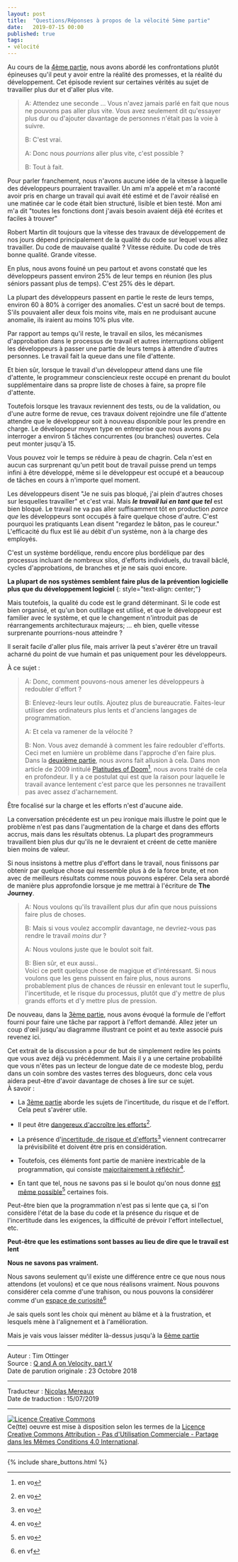 ```yaml
---
layout: post
title:  "Questions/Réponses à propos de la vélocité 5ème partie"
date:   2019-07-15 00:00
published: true
tags:
- vélocité
---
```


Au cours de la [4ème partie](http://www.les-traducteurs-agiles.org/2019/05/26/questions-reponses-a-propos-de-la-velocite-4eme-partie.html), nous avons abordé les confrontations plutôt épineuses qu'il peut y avoir entre la réalité des promesses, et la réalité du développement. Cet épisode revient sur certaines vérités au sujet de travailler plus dur et d'aller plus vite.

> A: Attendez une seconde ... Vous n'avez jamais parlé en fait que nous ne pouvons pas aller plus vite. Vous avez seulement dit qu'essayer plus dur ou d'ajouter davantage de personnes n'était pas la voie à suivre.  
>
> B: C'est vrai.  
>
> A: Donc nous _pourrions_ aller plus vite, c'est possible ?  
>
> B: Tout à fait.  

Pour parler franchement, nous n'avons aucune idée de la vitesse à laquelle des développeurs pourraient travailler. Un ami m'a appelé et m'a raconté avoir pris en charge un travail qui avait été estimé et de l'avoir réalisé en une matinée car le code était bien structuré, lisible et bien testé. Mon ami m'a dit "toutes les fonctions dont j'avais besoin avaient déjà été écrites et faciles à trouver"

Robert Martin dit toujours que la vitesse des travaux de développement de nos jours dépend principalement de la qualité du code sur lequel vous allez travailler. Du code de mauvaise qualité ? Vitesse réduite. Du code de très bonne qualité. Grande vitesse.

En plus, nous avons fouiné un peu partout et avons constaté que les développeurs passent environ 25% de leur temps en réunion (les plus séniors passant plus de temps). C'est 25% dès le départ.

La plupart des développeurs passent en partie le reste de leurs temps, environ 60 à 80% à corriger des anomalies. C'est un sacré bout de temps. S'ils pouvaient aller deux fois moins vite, mais en ne produisant aucune anomalie, ils iraient au moins 10% plus vite.

Par rapport au temps qu'il reste, le travail en silos, les mécanismes d'approbation dans le processus de travail et autres interruptions obligent les développeurs à passer une partie de leurs temps à attendre d'autres personnes. Le travail fait la queue dans une file d'attente.

Et bien sûr, lorsque le travail d'un développeur attend dans une file d'attente, le programmeur consciencieux reste occupé en prenant du boulot supplémentaire dans sa propre liste de choses à faire, sa propre file d'attente.

Toutefois lorsque les travaux reviennent des tests, ou de la validation, ou d'une autre forme de revue, ces travaux doivent rejoindre une file d'attente attendre que le développeur soit à nouveau disponible pour les prendre en charge. Le développeur moyen type en entreprise que nous avons pu interroger a environ 5 tâches concurrentes (ou branches) ouvertes. Cela peut monter jusqu'à 15.

Vous pouvez voir le temps se réduire à peau de chagrin. Cela n'est en aucun cas surprenant qu'un petit bout de travail puisse prend un temps infini à être développé, même si le développeur est occupé et a beaucoup de tâches en cours à n'importe quel moment.

Les développeurs disent "Je ne suis pas bloqué, j'ai plein d'autres choses sur lesquelles travailler" et c'est vrai. Mais _**le travail lui en tant que tel**_ est bien bloqué. Le travail ne va pas aller suffisamment tôt en production _parce que_ les développeurs sont occupés à faire quelque chose d'autre. C'est pourquoi les pratiquants Lean disent "regardez le bâton, pas le coureur." L'efficacité du flux est lié au débit d'un système, non à la charge des employés.

C'est un système bordélique, rendu encore plus bordélique par des processus incluant de nombreux silos, d'efforts individuels, du travail bâclé, cycles d'approbations, de branches et je ne sais quoi encore.

**La plupart de nos systèmes semblent faire plus de la prévention logicielle plus que du développement logiciel**
{: style="text-align: center;"}

Mais toutefois, la qualité du code est le grand déterminant. Si le code est bien organisé, et qu'un bon outillage est utilisé, et que le développeur est familier avec le système, et que le changement n'introduit pas de réarrangements architecturaux majeurs; … eh bien, quelle vitesse surprenante pourrions-nous atteindre ?

Il serait facile d'aller plus file, mais arriver là peut s'avérer être un travail acharné du point de vue humain et pas uniquement pour les développeurs.

À ce sujet :

> A: Donc, comment pouvons-nous amener les développeurs à redoubler d'effort ?  
>
> B: Enlevez-leurs leur outils. Ajoutez plus de bureaucratie. Faites-leur utiliser des ordinateurs plus lents et d'anciens langages de programmation.  
>
> A: Et cela va ramener de la vélocité ?  
>
> B: Non. Vous avez demandé à comment les faire redoubler d'efforts.
 Ceci met en lumière un problème dans l'approche d'en faire plus. Dans la [deuxième partie](http://www.les-traducteurs-agiles.org/2019/01/29/questions-reponses-a-propos-de-la-velocite-2eme-partie.html), nous avons fait allusion à cela. Dans mon article de 2009 intitulé [Platitudes of Doom](http://agileotter.blogspot.com/2009/08/platitudes-of-doom.html)[^1], nous avons traité de cela en profondeur. Il y a ce postulat qui est que la raison pour laquelle le travail avance lentement c'est parce que les personnes ne travaillent pas avec assez d'acharnement.  

Être focalisé sur la charge et les efforts n'est d'aucune aide.

La conversation précédente est un peu ironique mais illustre le point que le problème n'est pas dans l'augmentation de la charge et dans des efforts accrus, mais dans les résultats obtenus. La plupart des programmeurs travaillent bien plus dur qu'ils ne le devraient et créent de cette manière bien moins de valeur.

Si nous insistons à mettre plus d'effort dans le travail, nous finissons par obtenir par quelque chose qui ressemble plus à de la force brute, et non avec de meilleurs résultats comme nous pouvons espérer. Cela sera abordé de manière plus approfondie lorsque je me mettrai à l'écriture de **The Journey**.

> A: Nous voulons qu'ils travaillent plus dur afin que nous puissions faire plus de choses.  
>
> B: Mais si vous voulez accomplir davantage, ne devriez-vous pas rendre le travail _moins dur_ ?  
>
> A: Nous voulons juste que le boulot soit fait.  
>
> B: Bien sûr, et eux aussi..  
Voici ce petit quelque chose de magique et d'intéressant. Si nous voulons que les gens puissent en faire plus, nous aurons probablement plus de chances de réussir en enlevant tout le superflu, l'incertitude, et le risque du processus, plutôt que d'y mettre de plus grands efforts et d'y mettre plus de pression.  

De nouveau, dans la [3ème partie](http://www.les-traducteurs-agiles.org/2019/04/08/questions-reponses-a-propos-de-la-velocite-3eme-partie.html), nous avons évoqué la formule de l'effort fourni pour faire une tâche par rapport à l'effort demandé. Allez jeter un coup d'œil jusqu'au diagramme illustrant ce point et au texte associé puis revenez ici.

Cet extrait de la discussion a pour de but de simplement redire les points que vous avez déjà vu précédemment. Mais il y a une certaine probabilité que vous n'êtes pas un lecteur de longue date de ce modeste blog, perdu dans un coin sombre des vastes terres des blogueurs, donc cela vous aidera peut-être d'avoir davantage de choses à lire sur ce sujet.  
À savoir :

* La [3ème partie](http://www.les-traducteurs-agiles.org/2019/04/08/questions-reponses-a-propos-de-la-velocite-3eme-partie.html) aborde les sujets de l'incertitude, du risque et de l'effort. Cela peut s'avérer utile.

* Il peut être [dangereux d'accroître les efforts](https://agileotter.blogspot.com/2013/05/increasing-effort-is-unsafe-in-too-many.html)[^1].

* La présence d'[incertitude, de risque et d'efforts](https://agileotter.blogspot.com/2018/03/predictability-as-maturity-or-system.html)[^1] viennent contrecarrer la prévisibilité et doivent être pris en considération.

* Toutefois, ces éléments font partie de manière inextricable de la programmation, qui consiste [majoritairement à réfléchir](https://agileotter.blogspot.com/2014/09/programming-is-mostly-thinking.html)[^1].

* En tant que tel, nous ne savons pas si le boulot qu'on nous donne [est même possible](https://agileotter.blogspot.com/2014/10/preplanning-poker-is-this-story-even.html)[^1] certaines fois.

Peut-être bien que la programmation n'est pas si lente que ça, si l'on considère l'état de la base du code et la présence du risque et de l'incertitude dans les exigences, la difficulté de prévoir l'effort intellectuel, etc.

**Peut-être que les estimations sont basses au lieu de dire que le travail est lent**

**Nous ne savons pas vraiment.**

Nous savons seulement qu'il existe une différence entre ce que nous nous attendons (et voulons) et ce que nous réalisons vraiment. Nous pouvons considérer cela comme d'une trahison, ou nous pouvons la considérer comme d'un [espace de curiosité](http://www.les-traducteurs-agiles.org/2016/10/16/espace-de-curiosite.html)[^2]

Je sais quels sont les choix qui mènent au blâme et à la frustration, et lesquels mène à l'alignement et à l'amélioration.

Mais je vais vous laisser méditer là-dessus jusqu'à la [6ème partie](http://www.les-traducteurs-agiles.org/2020/03/26/questions-reponses-a-propos-de-la-velocite-6eme-partie.html)

[^1]: en vo
[^2]: en vf

---
Auteur : Tim Ottinger  
Source : [Q and A on Velocity, part V](https://agileotter.blogspot.com/2018/10/q-and-on-velocity-part-v.html)  
Date de parution originale : 23 Octobre 2018  

---
Traducteur : [Nicolas Mereaux](http://www.les-traducteurs-agiles.org/traducteurs/)  
Date de traduction : 15/07/2019  

---

<a rel="license" href="http://creativecommons.org/licenses/by-nc-sa/4.0/"><img alt="Licence Creative Commons" style="border-width:0" src="http://i.creativecommons.org/l/by-nc-sa/4.0/88x31.png" /></a><br />Ce(tte) oeuvre est mise à disposition selon les termes de la <a rel="license" href="http://creativecommons.org/licenses/by-nc-sa/4.0/">Licence Creative Commons Attribution - Pas d'Utilisation Commerciale - Partage dans les Mêmes Conditions 4.0 International</a>.

---

{% include share_buttons.html %}
